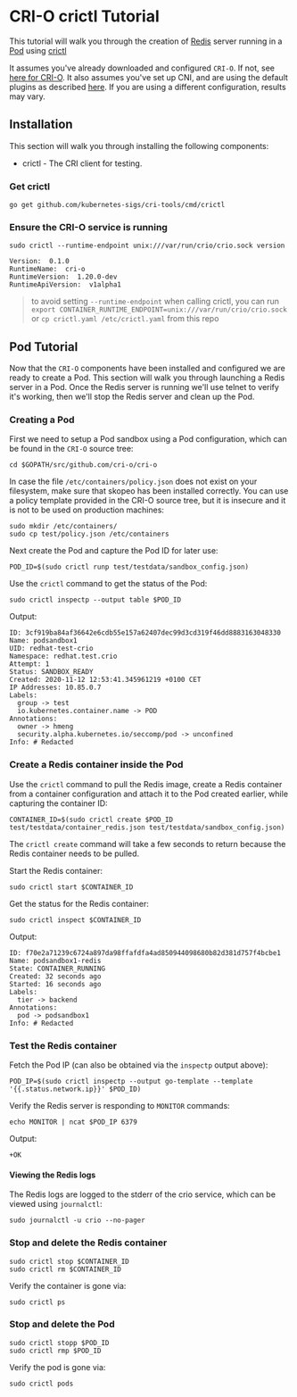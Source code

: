 # CRI-O crictl Tutorial
<!-- markdownlint-enable MD013 -->

This tutorial will walk you through the creation of [Redis](https://redis.io/)
server running in a [Pod](http://kubernetes.io/docs/user-guide/pods/) using
[crictl](https://github.com/kubernetes-sigs/cri-tools/blob/master/docs/crictl.md)

It assumes you've already downloaded and configured `CRI-O`. If not, see
[here for CRI-O](/install.md).
It also assumes you've set up CNI, and are using the default plugins as described
[here](/contrib/cni/README.md). If you are using a different configuration,
results may vary.

## Installation

This section will walk you through installing the following components:

* crictl - The CRI client for testing.

### Get crictl

```shell
go get github.com/kubernetes-sigs/cri-tools/cmd/crictl
```

### Ensure the CRI-O service is running

```shell
sudo crictl --runtime-endpoint unix:///var/run/crio/crio.sock version
```

```text
Version:  0.1.0
RuntimeName:  cri-o
RuntimeVersion:  1.20.0-dev
RuntimeApiVersion:  v1alpha1
```

> to avoid setting `--runtime-endpoint` when calling crictl,
> you can run `export CONTAINER_RUNTIME_ENDPOINT=unix:///var/run/crio/crio.sock`
> or `cp crictl.yaml /etc/crictl.yaml` from this repo

## Pod Tutorial

Now that the `CRI-O` components have been installed and configured we are ready
to create a Pod. This section will walk you through launching a Redis server
in a Pod. Once the Redis server is running we'll use telnet to verify it's working,
then we'll stop the Redis server and clean up the Pod.

### Creating a Pod

First we need to setup a Pod sandbox using a Pod configuration, which can be found
in the `CRI-O` source tree:

```shell
cd $GOPATH/src/github.com/cri-o/cri-o
```

In case the file `/etc/containers/policy.json` does not exist on your filesystem,
make sure that skopeo has been installed correctly. You can use a policy template
provided in the CRI-O source tree, but it is insecure and it is not to be used
on production machines:

```shell
sudo mkdir /etc/containers/
sudo cp test/policy.json /etc/containers
```

Next create the Pod and capture the Pod ID for later use:

```shell
POD_ID=$(sudo crictl runp test/testdata/sandbox_config.json)
```

Use the `crictl` command to get the status of the Pod:

```shell
sudo crictl inspectp --output table $POD_ID
```

Output:

```text
ID: 3cf919ba84af36642e6cdb55e157a62407dec99d3cd319f46dd8883163048330
Name: podsandbox1
UID: redhat-test-crio
Namespace: redhat.test.crio
Attempt: 1
Status: SANDBOX_READY
Created: 2020-11-12 12:53:41.345961219 +0100 CET
IP Addresses: 10.85.0.7
Labels:
  group -> test
  io.kubernetes.container.name -> POD
Annotations:
  owner -> hmeng
  security.alpha.kubernetes.io/seccomp/pod -> unconfined
Info: # Redacted
```

### Create a Redis container inside the Pod

Use the `crictl` command to pull the Redis image, create a Redis container from
a container configuration and attach it to the Pod created earlier,
while capturing the container ID:

```shell
CONTAINER_ID=$(sudo crictl create $POD_ID test/testdata/container_redis.json test/testdata/sandbox_config.json)
```

The `crictl create` command  will take a few seconds to return because the Redis
container needs to be pulled.

Start the Redis container:

```shell
sudo crictl start $CONTAINER_ID
```

Get the status for the Redis container:

```shell
sudo crictl inspect $CONTAINER_ID
```

Output:

```text
ID: f70e2a71239c6724a897da98ffafdfa4ad850944098680b82d381d757f4bcbe1
Name: podsandbox1-redis
State: CONTAINER_RUNNING
Created: 32 seconds ago
Started: 16 seconds ago
Labels:
  tier -> backend
Annotations:
  pod -> podsandbox1
Info: # Redacted
```

### Test the Redis container

Fetch the Pod IP (can also be obtained via the `inspectp` output above):

<!-- markdownlint-disable MD013 -->
```shell
POD_IP=$(sudo crictl inspectp --output go-template --template '{{.status.network.ip}}' $POD_ID)
```
<!-- markdownlint-enable MD013 -->

Verify the Redis server is responding to `MONITOR` commands:

```shell
echo MONITOR | ncat $POD_IP 6379
```

Output:

```text
+OK
```

#### Viewing the Redis logs

The Redis logs are logged to the stderr of the crio service,
which can be viewed using `journalctl`:

```shell
sudo journalctl -u crio --no-pager
```

### Stop and delete the Redis container

```shell
sudo crictl stop $CONTAINER_ID
sudo crictl rm $CONTAINER_ID
```

Verify the container is gone via:

```shell
sudo crictl ps
```

### Stop and delete the Pod

```shell
sudo crictl stopp $POD_ID
sudo crictl rmp $POD_ID
```

Verify the pod is gone via:

```shell
sudo crictl pods
```
